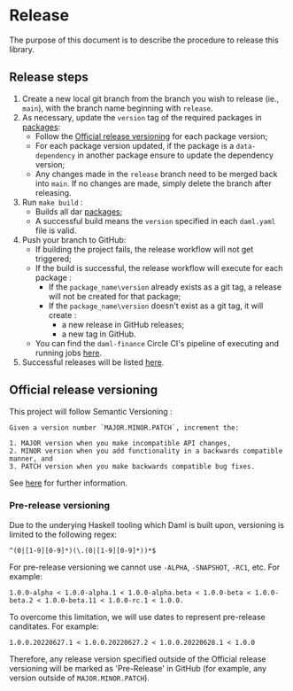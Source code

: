 # Release

The purpose of this document is to describe the procedure to release this library.

## Release steps

1. Create a new local git branch from the branch you wish to release (ie., `main`), with the branch name beginning with `release`.
2. As necessary, update the `version` tag of the required packages in [packages](../package/):
   - Follow the [Official release versioning](#official-release-versioning) for each package version;
   - For each package version updated, if the package is a `data-dependency` in another package ensure to update the dependency version;
   - Any changes made in the `release` branch need to be merged back into `main`. If no changes are made, simply delete the branch after releasing.
3. Run `make build` :
   - Builds all dar [packages](../package/);
   - A successful build means the `version` specified in each `daml.yaml` file is valid.
4. Push your branch to GitHub:
   - If building the project fails, the release workflow will not get triggered;
   - If the build is successful, the release workflow will execute for each package :
     - If the `package_name\version` already exists as a git tag, a release will not be created for that package;
     - If the `package_name\version` doesn't exist as a git tag, it will create :
       - a new release in GitHub releases;
       - a new tag in GitHub.
   - You can find the `daml-finance` Circle CI's pipeline of executing and running jobs [here](https://app.circleci.com/pipelines/github/DACH-NY/daml-finance).
5.  Successful releases will be listed [here](https://github.com/DACH-NY/daml-finance/releases).

## Official release versioning

This project will follow Semantic Versioning :

```
Given a version number `MAJOR.MINOR.PATCH`, increment the:

1. MAJOR version when you make incompatible API changes,
2. MINOR version when you add functionality in a backwards compatible manner, and
3. PATCH version when you make backwards compatible bug fixes.
```

See [here](https://semver.org/) for further information.


### Pre-release versioning

Due to the underying Haskell tooling which Daml is built upon, versioning is limited to the following regex:

```
^(0|[1-9][0-9]*)(\.(0|[1-9][0-9]*))*$
```

For pre-release versioning we cannot use `-ALPHA`, `-SNAPSHOT`, `-RC1`, etc. For example:

```
1.0.0-alpha < 1.0.0-alpha.1 < 1.0.0-alpha.beta < 1.0.0-beta < 1.0.0-beta.2 < 1.0.0-beta.11 < 1.0.0-rc.1 < 1.0.0.
```

To overcome this limitation, we will use dates to represent pre-release canditates. For example:

```
1.0.0.20220627.1 < 1.0.0.20220627.2 < 1.0.0.20220628.1 < 1.0.0
```

Therefore, any release version specified outside of the Official release versioning will be marked as 'Pre-Release' in GitHub (for example, any version outside of `MAJOR.MINOR.PATCH`).
